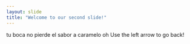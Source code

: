 ```yaml
---
layout: slide
title: "Welcome to our second slide!"
---
```

tu boca no pierde el sabor a caramelo oh
Use the left arrow to go back!
